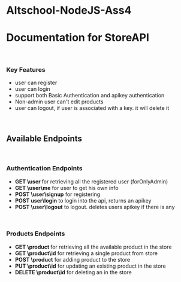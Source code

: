 # Altschool-NodeJS-Ass4

  <body>
    <h1>Documentation for StoreAPI</h1>
    <br>
    <h3>Key Features</h3>
    <ul>
        <li>user can register</li>
        <li>user can login</li>
        <li>support both Basic Authentication and apikey authentication</li>
        <li>Non-admin user can't edit products </li>
        <li>user can logout, if user is associated with a key. it will delete it</li>
    </ul>
    <br>
    <h2>Available Endpoints</h2>
    <br>
    <h3>Authentication Endpoints</h3>
    <ul>
      <li>
        <b>GET \user </b> for retrieving all the registered user (forOnlyAdmin)
      </li>
      <li><b>GET \user\me</b> for user to get his own info</li>
      <li><b>POST \user\signup</b> for registering</li>
      <li><b>POST user\login</b> to login into the api, returns an apikey</li>
      <li><b>POST \user\logout</b> to logout. deletes users apikey if there is any</li>
    </ul>
    <br>
    <h3>Products Endpoints</h3>
    <ul>
      <li>
        <b>GET \product </b> for retrieving all the available product in the store
      </li>
      <li><b>GET \product\id</b> for retrieving a single product from store</li>
      <li><b>POST \product</b> for adding product to the store</li>
      <li><b>PUT \product\id</b> for updating an existing product in the store</li>
      <li><b>DELETE \product\id</b> for deleting an in the store</li>
    </ul>
  </body>
